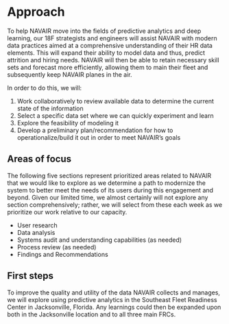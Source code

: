 # Approach

To help NAVAIR move into the fields of predictive analytics and deep learning, our 18F strategists and engineers will assist NAVAIR with modern data practices aimed at a comprehensive understanding of their HR data elements. This will expand their ability to model data and thus, predict attrition and hiring needs. NAVAIR will then be able to retain necessary skill sets and forecast more efficiently, allowing them to main their fleet and subsequently keep NAVAIR planes in the air. 

In order to do this, we will:
1. Work collaboratively to review available data to determine the current state of the information
2. Select a specific data set where we can quickly experiment and learn
3. Explore the feasibility of modeling it
4. Develop a preliminary plan/recommendation for how to operationalize/build it out in order to meet NAVAIR’s goals


## Areas of focus

The following five sections represent prioritized areas related to NAVAIR that we would like to explore as we determine a path to modernize the system to better meet the needs of its users during this engagement and beyond. 
Given our limited time, we almost certainly will not explore any section comprehensively; rather, we will select from these each week as we prioritize our work relative to our capacity.
 - User research
 - Data analysis
 - Systems audit and understanding capabilities (as needed)
 - Process review (as needed)
 - Findings and Recommendations


## First steps

To improve the quality and utility of the data NAVAIR collects and manages, we will explore using predictive analytics in the Southeast Fleet Readiness Center in Jacksonville, Florida. Any learnings could then be expanded upon both in the Jacksonville location and to all three main FRCs.
